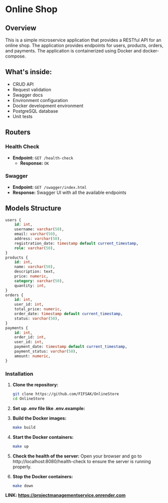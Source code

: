 # Online Shop

## Overview
This is a simple microservice application that provides a RESTful API for an online shop. 
The application provides endpoints for users, products, orders, and payments. 
The application is containerized using Docker and docker-compose.

## What's inside:
- CRUD API
- Request validation
- Swagger docs
- Environment configuration
- Docker development environment
- PostgreSQL database
- Unit tests

## Routers

### Health Check
- **Endpoint:** `GET /health-check`
    - **Response:** `OK`

### Swagger
- **Endpoint:** `GET /swagger/index.html`
- **Response:** Swagger UI with all the available endpoints


## Models Structure

```sql
users {
    id: int,
    username: varchar(50),
    email: varchar(50),
    address: varchar(50),
    registration_date: timestamp default current_timestamp,
    role: varchar(50),
}
products {
    id: int,
    name: varchar(50),
    description: text,
    price: numeric,
    category: varchar(50),
    quantity: int,
}
orders {
    id: int,
    user_id: int,
    total_price: numeric,
    order_date: timestamp default current_timestamp,
    status: varchar(50),
}
payments {
    id: int,
    order_id: int,
    user_id: int,
    payment_date: timestamp default current_timestamp,
    payment_status: varchar(50),
    amount: numeric,
}
```

### Installation

1. **Clone the repository:**
   ```bash
   git clone https://github.com/FIFSAK/OnlineStore
   cd OnlineStore
   ```
2. **Set up .env file like .env.example:**


3. **Build the Docker images:**
   ```bash
   make build
   ```
4. **Start the Docker containers:**
   ```bash
   make up
   ```
5. **Check the health of the server:**
   Open your browser and go to http://localhost:8080/health-check to ensure the server is running properly.


6. **Stop the Docker containers:**
   ```bash
   make down
   ```

**LINK: https://projectmanagementservice.onrender.com**
